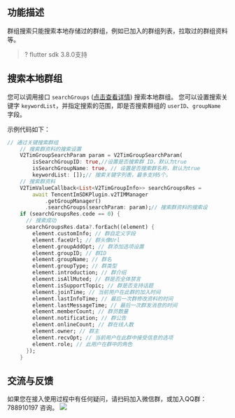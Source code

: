 ## 功能描述
群组搜索只能搜索本地存储过的群组，例如已加入的群组列表，拉取过的群组资料等。

> ? flutter sdk 3.8.0支持

## 搜索本地群组
您可以调用接口 `searchGroups` ([点击查看详情](https://comm.qq.com/im/doc/flutter/zh/SDKAPI/Api/V2TIMGroupManager/searchGroups.html)) 搜索本地群组。
您可以设置搜索关键字 `keywordList`，并指定搜索的范围，即是否搜索群组的 `userID`、`groupName` 字段。

示例代码如下：



```dart
// 通过关键搜索群组
    // 搜索群资料的搜索设置
    V2TimGroupSearchParam param = V2TimGroupSearchParam(
        isSearchGroupID: true,//设置是否搜索群 ID，默认为true
        isSearchGroupName: true, // 设置是否搜索群名称，默认为true
        keywordList: []);// 搜索关键字列表，最多支持5个。
    // 搜索群资料
    V2TimValueCallback<List<V2TimGroupInfo>> searchGroupsRes =
        await TencentImSDKPlugin.v2TIMManager
            .getGroupManager()
            .searchGroups(searchParam: param);// 搜索群资料的搜索设
    if (searchGroupsRes.code == 0) {
      // 搜索成功
      searchGroupsRes.data?.forEach((element) {
        element.customInfo; // 群自定义字段
        element.faceUrl; // 群头像Url
        element.groupAddOpt; // 群添加选项设置
        element.groupID; // 群ID
        element.groupName; // 群名
        element.groupType; // 群类型
        element.introduction; // 群介绍
        element.isAllMuted; // 群是否全体禁言
        element.isSupportTopic; // 群是否支持话题
        element.joinTime; // 当前用户在此群的加入时间
        element.lastInfoTime; // 最后一次群修改资料的时间
        element.lastMessageTime; // 最后一次群发消息的时间
        element.memberCount; // 群员数量
        element.notification; // 群公告
        element.onlineCount; // 群在线人数
        element.owner; // 群主
        element.recvOpt; // 当前用户在此群中接受信息的选项
        element.role; // 此用户在群中的角色
      });
    }
```


## 交流与反馈

如果您在接入使用过程中有任何疑问，请扫码加入微信群，或加入QQ群：788910197 咨询。
![](https://qcloudimg.tencent-cloud.cn/raw/a84877f32b95ee7c82e07e7c430e5d98.png)



